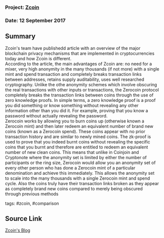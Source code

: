 ### Project: [Zcoin](../projects/zcoin.md)
### Date: 12 September 2017 
## Summary
  
Zcoin's team have publishedd article with an overview of the major blockchain privacy mechanisms that are implemented in cryptocurrencies today and how Zcoin is different.  
According to the article, the main advantages of Zcoin are: no need for a mixer, very high anonymity in the many thousands (if not more) with a single mint and spend transaction and completely breaks transaction links between addresses, retains supply auditability, uses well researched cryptography.
Unlike the othe anonymity schemes which involve obscuring the real transactions with other inputs or transactions, the Zerocoin protocol completely breaks the transaction links between coins through the use of zero knowledge proofs.
In simple terms, a zero knowledge proof is a proof you did something or know something without revealing any other information other than you did it. For example, proving that you know a password without actually revealing the password.  
Zerocoin works by allowing you to burn coins up (otherwise known a Zerocoin mint) and then later redeem an equivalent number of brand new coins (known as a Zerocoin spend). These coins appear with no prior transaction history and are similar to newly mined coins. The zk-proof is used to prove that you indeed burnt coins without revealing the specific coins that you burnt and therefore are entitled to redeem an equivalent number of new clean coins.
This means that unlike in Coinjoin and Cryptonote where the anonymity set is limited by either the number of participants or the ring size, Zerocoin would allow you an anonymity set of every other person who has done a Zerocoin mint of a particular denomination and achieve this immediately. This allows the anonymity set to scale into the many thousands with a single Zerocoin mint and spend cycle. Also the coins truly have their transaction links broken as they appear as completely brand new coins compared to merely being obscured through previous methods
  
tags: #zcoin, #comparison
## Source Link
[Zcoin's Blog](https://zcoin.io/zcoins-privacy-technology-compares-competition/)
